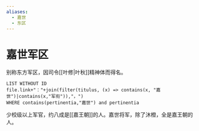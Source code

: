 ```yaml
---
aliases:
  - 嘉世
  - 东区
---
```


# 嘉世军区

别称东方军区，因司令[[叶修|叶秋]]精神体而得名。

```dataview
LIST WITHOUT ID
file.link+"："+join(filter(titulus, (x) => contains(x, "嘉世")|contains(x,"军衔")),"，")
WHERE contains(pertinentia,"嘉世") and pertinentia
```

少校级以上军官，约八成是[[嘉王朝]]的人。嘉世将军，除了沐橙，全是嘉王朝的人。
